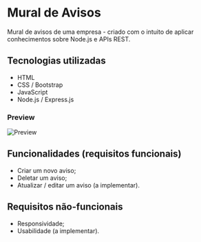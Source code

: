 # Mural de Avisos 

Mural de avisos de uma empresa - criado com o intuito de aplicar conhecimentos sobre Node.js e APIs REST.

## Tecnologias utilizadas

- HTML
- CSS / Bootstrap
- JavaScript
- Node.js / Express.js

### Preview
![Preview]()

## Funcionalidades (requisitos funcionais)
- Criar um novo aviso;
- Deletar um aviso;
- Atualizar / editar um aviso (a implementar).

## Requisitos não-funcionais
- Responsividade;
- Usabilidade (a implementar).